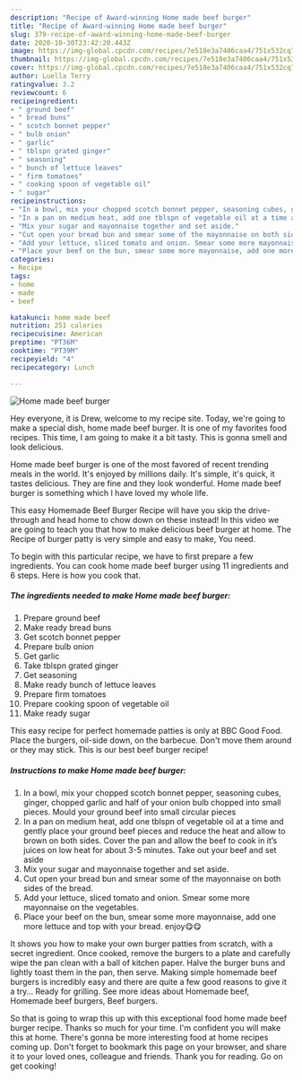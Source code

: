 ```yaml
---
description: "Recipe of Award-winning Home made beef burger"
title: "Recipe of Award-winning Home made beef burger"
slug: 379-recipe-of-award-winning-home-made-beef-burger
date: 2020-10-30T23:42:20.443Z
image: https://img-global.cpcdn.com/recipes/7e518e3a7406caa4/751x532cq70/home-made-beef-burger-recipe-main-photo.jpg
thumbnail: https://img-global.cpcdn.com/recipes/7e518e3a7406caa4/751x532cq70/home-made-beef-burger-recipe-main-photo.jpg
cover: https://img-global.cpcdn.com/recipes/7e518e3a7406caa4/751x532cq70/home-made-beef-burger-recipe-main-photo.jpg
author: Luella Terry
ratingvalue: 3.2
reviewcount: 6
recipeingredient:
- " ground beef"
- " bread buns"
- " scotch bonnet pepper"
- " bulb onion"
- " garlic"
- " tblspn grated ginger"
- " seasoning"
- " bunch of lettuce leaves"
- " firm tomatoes"
- " cooking spoon of vegetable oil"
- " sugar"
recipeinstructions:
- "In a bowl, mix your chopped scotch bonnet pepper, seasoning cubes, ginger, chopped garlic and half of your onion bulb chopped into small pieces. Mould your ground beef into small circular pieces"
- "In a pan on medium heat, add one tblspn of vegetable oil at a time and gently place your ground beef pieces and reduce the heat and allow to brown on both sides. Cover the pan and allow the beef to cook in it’s juices on low heat for about 3-5 minutes. Take out your beef and set aside"
- "Mix your sugar and mayonnaise together and set aside."
- "Cut open your bread bun and smear some of the mayonnaise on both sides of the bread."
- "Add your lettuce, sliced tomato and onion. Smear some more mayonnaise on the vegetables."
- "Place your beef on the bun, smear some more mayonnaise, add one more lettuce and top with your bread. enjoy😋😋"
categories:
- Recipe
tags:
- home
- made
- beef

katakunci: home made beef 
nutrition: 251 calories
recipecuisine: American
preptime: "PT36M"
cooktime: "PT39M"
recipeyield: "4"
recipecategory: Lunch

---
```



![Home made beef burger](https://img-global.cpcdn.com/recipes/7e518e3a7406caa4/751x532cq70/home-made-beef-burger-recipe-main-photo.jpg)

Hey everyone, it is Drew, welcome to my recipe site. Today, we're going to make a special dish, home made beef burger. It is one of my favorites food recipes. This time, I am going to make it a bit tasty. This is gonna smell and look delicious.

Home made beef burger is one of the most favored of recent trending meals in the world. It's enjoyed by millions daily. It's simple, it's quick, it tastes delicious. They are fine and they look wonderful. Home made beef burger is something which I have loved my whole life.

This easy Homemade Beef Burger Recipe will have you skip the drive-through and head home to chow down on these instead! In this video we are going to teach you that how to make delicious beef burger at home. The Recipe of burger patty is very simple and easy to make, You need.


To begin with this particular recipe, we have to first prepare a few ingredients. You can cook home made beef burger using 11 ingredients and 6 steps. Here is how you cook that.

<!--inarticleads1-->

##### The ingredients needed to make Home made beef burger:

1. Prepare  ground beef
1. Make ready  bread buns
1. Get  scotch bonnet pepper
1. Prepare  bulb onion
1. Get  garlic
1. Take  tblspn grated ginger
1. Get  seasoning
1. Make ready  bunch of lettuce leaves
1. Prepare  firm tomatoes
1. Prepare  cooking spoon of vegetable oil
1. Make ready  sugar


This easy recipe for perfect homemade patties is only at BBC Good Food. Place the burgers, oil-side down, on the barbecue. Don&#39;t move them around or they may stick. This is our best beef burger recipe! 

<!--inarticleads2-->

##### Instructions to make Home made beef burger:

1. In a bowl, mix your chopped scotch bonnet pepper, seasoning cubes, ginger, chopped garlic and half of your onion bulb chopped into small pieces. Mould your ground beef into small circular pieces
1. In a pan on medium heat, add one tblspn of vegetable oil at a time and gently place your ground beef pieces and reduce the heat and allow to brown on both sides. Cover the pan and allow the beef to cook in it’s juices on low heat for about 3-5 minutes. Take out your beef and set aside
1. Mix your sugar and mayonnaise together and set aside.
1. Cut open your bread bun and smear some of the mayonnaise on both sides of the bread.
1. Add your lettuce, sliced tomato and onion. Smear some more mayonnaise on the vegetables.
1. Place your beef on the bun, smear some more mayonnaise, add one more lettuce and top with your bread. enjoy😋😋


It shows you how to make your own burger patties from scratch, with a secret ingredient. Once cooked, remove the burgers to a plate and carefully wipe the pan clean with a ball of kitchen paper. Halve the burger buns and lightly toast them in the pan, then serve. Making simple homemade beef burgers is incredibly easy and there are quite a few good reasons to give it a try… Ready for grilling. See more ideas about Homemade beef, Homemade beef burgers, Beef burgers. 

So that is going to wrap this up with this exceptional food home made beef burger recipe. Thanks so much for your time. I'm confident you will make this at home. There's gonna be more interesting food at home recipes coming up. Don't forget to bookmark this page on your browser, and share it to your loved ones, colleague and friends. Thank you for reading. Go on get cooking!
